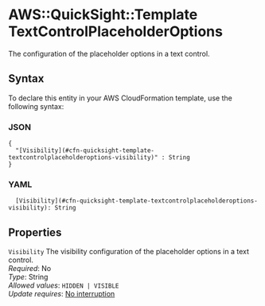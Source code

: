 # AWS::QuickSight::Template TextControlPlaceholderOptions<a name="aws-properties-quicksight-template-textcontrolplaceholderoptions"></a>

The configuration of the placeholder options in a text control\.

## Syntax<a name="aws-properties-quicksight-template-textcontrolplaceholderoptions-syntax"></a>

To declare this entity in your AWS CloudFormation template, use the following syntax:

### JSON<a name="aws-properties-quicksight-template-textcontrolplaceholderoptions-syntax.json"></a>

```
{
  "[Visibility](#cfn-quicksight-template-textcontrolplaceholderoptions-visibility)" : String
}
```

### YAML<a name="aws-properties-quicksight-template-textcontrolplaceholderoptions-syntax.yaml"></a>

```
  [Visibility](#cfn-quicksight-template-textcontrolplaceholderoptions-visibility): String
```

## Properties<a name="aws-properties-quicksight-template-textcontrolplaceholderoptions-properties"></a>

`Visibility`  <a name="cfn-quicksight-template-textcontrolplaceholderoptions-visibility"></a>
The visibility configuration of the placeholder options in a text control\.  
*Required*: No  
*Type*: String  
*Allowed values*: `HIDDEN | VISIBLE`  
*Update requires*: [No interruption](https://docs.aws.amazon.com/AWSCloudFormation/latest/UserGuide/using-cfn-updating-stacks-update-behaviors.html#update-no-interrupt)
